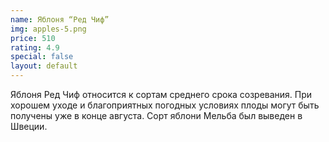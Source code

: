 ```yaml
---
name: Яблоня “Ред Чиф”
img: apples-5.png
price: 510
rating: 4.9
special: false
layout: default
---
```

Яблоня Ред Чиф относится к сортам среднего срока созревания.
При хорошем уходе и благоприятных погодных условиях плоды могут быть получены уже в конце августа.
Сорт яблони Мельба был выведен в Швеции.